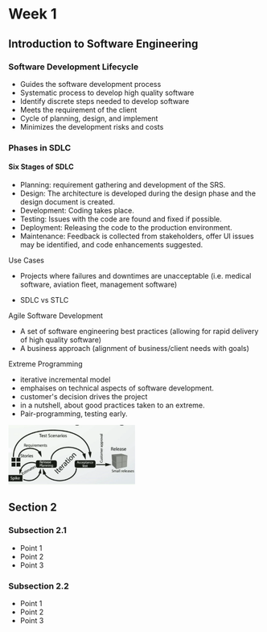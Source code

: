 # Week 1

## Introduction to Software Engineering

### Software Development Lifecycle

- Guides the software development process
- Systematic process to develop high quality software
- Identify discrete steps needed to develop software
- Meets the requirement of the client
- Cycle of planning, design, and implement
- Minimizes the development risks and costs

### Phases in SDLC
#### Six Stages of SDLC
- Planning: requirement gathering and development of the SRS.
- Design: The architecture is developed during the design phase and the design document is created.
- Development: Coding takes place.
- Testing: Issues with the code are found and fixed if possible.
- Deployment: Releasing the code to the production environment.
- Maintenance: Feedback is collected from stakeholders, offer UI issues may be identified, and code enhancements suggested.

Use Cases
- Projects where failures and downtimes are unacceptable (i.e. medical software, aviation fleet, management software)

- SDLC vs STLC

Agile Software Development
- A set of software engineering best practices (allowing for rapid delivery of high quality software)
- A business approach (alignment of business/client needs with goals)

Extreme Programming
- iterative incremental model
- emphaises on technical aspects of software development.
- customer's decision drives the project
- in a nutshell, about good practices taken to an extreme.
- Pair-programming, testing early.
<img src="/images/p1.png" alt="Alt Text" style="width:50%;">



## Section 2

### Subsection 2.1

- Point 1
- Point 2
- Point 3

### Subsection 2.2

- Point 1
- Point 2
- Point 3
